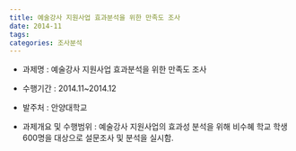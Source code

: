```yaml
---
title: 예술강사 지원사업 효과분석을 위한 만족도 조사
date: 2014-11
tags:
categories: 조사분석
---
```


- 과제명 : 예술강사 지원사업 효과분석을 위한 만족도 조사

- 수행기간 : 2014.11~2014.12

- 발주처 : 안양대학교

- 과제개요 및 수행범위 : 예술강사 지원사업의 효과성 분석을 위해 비수혜 학교 학생 600명을 대상으로 설문조사 및 분석을 실시함.

